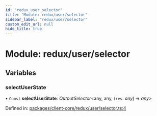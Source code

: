 ```yaml
---
id: "redux_user_selector"
title: "Module: redux/user/selector"
sidebar_label: "redux/user/selector"
custom_edit_url: null
hide_title: true
---
```


# Module: redux/user/selector

## Variables

### selectUserState

• `Const` **selectUserState**: *OutputSelector*<any, any, (`res`: *any*) => *any*\>

Defined in: [packages/client-core/redux/user/selector.ts:4](https://github.com/xr3ngine/xr3ngine/blob/66a84a950/packages/client-core/redux/user/selector.ts#L4)
